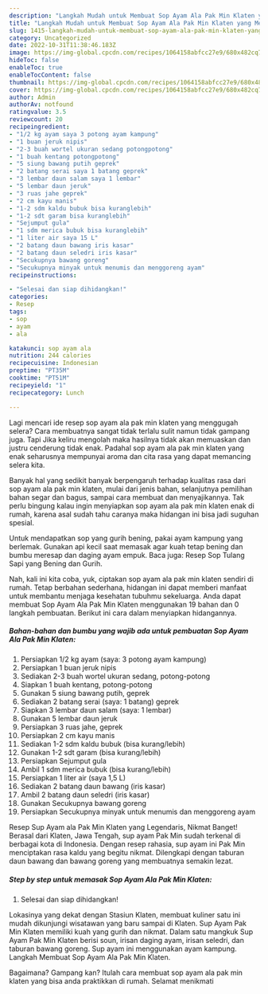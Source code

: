```yaml
---
description: "Langkah Mudah untuk Membuat Sop Ayam Ala Pak Min Klaten yang Menggugah Selera, Buat Buka Puasa Bisa Manjain Lidah"
title: "Langkah Mudah untuk Membuat Sop Ayam Ala Pak Min Klaten yang Menggugah Selera, Buat Buka Puasa Bisa Manjain Lidah"
slug: 1415-langkah-mudah-untuk-membuat-sop-ayam-ala-pak-min-klaten-yang-menggugah-selera-buat-buka-puasa-bisa-manjain-lidah
category: Uncategorized
date: 2022-10-31T11:38:46.183Z
image: https://img-global.cpcdn.com/recipes/1064158abfcc27e9/680x482cq70/sop-ayam-ala-pak-min-klaten-foto-resep-utama.jpg
hideToc: false
enableToc: true
enableTocContent: false
thumbnail: https://img-global.cpcdn.com/recipes/1064158abfcc27e9/680x482cq70/sop-ayam-ala-pak-min-klaten-foto-resep-utama.jpg
cover: https://img-global.cpcdn.com/recipes/1064158abfcc27e9/680x482cq70/sop-ayam-ala-pak-min-klaten-foto-resep-utama.jpg
author: Admin
authorAv: notfound
ratingvalue: 3.5
reviewcount: 20
recipeingredient:
- "1/2 kg ayam saya 3 potong ayam kampung"
- "1 buan jeruk nipis"
- "2-3 buah wortel ukuran sedang potongpotong"
- "1 buah kentang potongpotong"
- "5 siung bawang putih geprek"
- "2 batang serai saya 1 batang geprek"
- "3 lembar daun salam saya 1 lembar"
- "5 lembar daun jeruk"
- "3 ruas jahe geprek"
- "2 cm kayu manis"
- "1-2 sdm kaldu bubuk bisa kuranglebih"
- "1-2 sdt garam bisa kuranglebih"
- "Sejumput gula"
- "1 sdm merica bubuk bisa kuranglebih"
- "1 liter air saya 15 L"
- "2 batang daun bawang iris kasar"
- "2 batang daun seledri iris kasar"
- "Secukupnya bawang goreng"
- "Secukupnya minyak untuk menumis dan menggoreng ayam"
recipeinstructions:

- "Selesai dan siap dihidangkan!"
categories:
- Resep
tags:
- sop
- ayam
- ala

katakunci: sop ayam ala 
nutrition: 244 calories
recipecuisine: Indonesian
preptime: "PT35M"
cooktime: "PT51M"
recipeyield: "1"
recipecategory: Lunch

---
```



Lagi mencari ide resep sop ayam ala pak min klaten yang menggugah selera? Cara membuatnya sangat tidak terlalu sulit namun tidak gampang juga. Tapi Jika keliru mengolah maka hasilnya tidak akan memuaskan dan justru cenderung tidak enak. Padahal sop ayam ala pak min klaten yang enak seharusnya mempunyai aroma dan cita rasa yang dapat memancing selera kita.


Banyak hal yang sedikit banyak berpengaruh terhadap kualitas rasa dari sop ayam ala pak min klaten, mulai dari jenis bahan, selanjutnya pemilihan bahan segar dan bagus, sampai cara membuat dan menyajikannya. Tak perlu bingung kalau ingin menyiapkan sop ayam ala pak min klaten enak di rumah, karena asal sudah tahu caranya maka hidangan ini bisa jadi suguhan spesial.

Untuk mendapatkan sop yang gurih bening, pakai ayam kampung yang berlemak. Gunakan api kecil saat memasak agar kuah tetap bening dan bumbu meresap dan daging ayam empuk. Baca juga: Resep Sop Tulang Sapi yang Bening dan Gurih.


Nah, kali ini kita coba, yuk, ciptakan sop ayam ala pak min klaten sendiri di rumah. Tetap berbahan sederhana, hidangan ini dapat memberi manfaat untuk membantu menjaga kesehatan tubuhmu sekeluarga. Anda dapat membuat Sop Ayam Ala Pak Min Klaten menggunakan 19 bahan dan 0 langkah pembuatan. Berikut ini cara dalam menyiapkan hidangannya.

<!--inarticleads1-->

##### Bahan-bahan dan bumbu yang wajib ada untuk pembuatan Sop Ayam Ala Pak Min Klaten:

1. Persiapkan 1/2 kg ayam (saya: 3 potong ayam kampung)
1. Persiapkan 1 buan jeruk nipis
1. Sediakan 2-3 buah wortel ukuran sedang, potong-potong
1. Siapkan 1 buah kentang, potong-potong
1. Gunakan 5 siung bawang putih, geprek
1. Sediakan 2 batang serai (saya: 1 batang) geprek
1. Siapkan 3 lembar daun salam (saya: 1 lembar)
1. Gunakan 5 lembar daun jeruk
1. Persiapkan 3 ruas jahe, geprek
1. Persiapkan 2 cm kayu manis
1. Sediakan 1-2 sdm kaldu bubuk (bisa kurang/lebih)
1. Gunakan 1-2 sdt garam (bisa kurang/lebih)
1. Persiapkan Sejumput gula
1. Ambil 1 sdm merica bubuk (bisa kurang/lebih)
1. Persiapkan 1 liter air (saya 1,5 L)
1. Sediakan 2 batang daun bawang (iris kasar)
1. Ambil 2 batang daun seledri (iris kasar)
1. Gunakan Secukupnya bawang goreng
1. Persiapkan Secukupnya minyak untuk menumis dan menggoreng ayam


Resep Sup Ayam ala Pak Min Klaten yang Legendaris, Nikmat Banget! Berasal dari Klaten, Jawa Tengah, sup ayam Pak Min sudah terkenal di berbagai kota di Indonesia. Dengan resep rahasia, sup ayam ini Pak Min menciptakan rasa kaldu yang begitu nikmat. Dilengkapi dengan taburan daun bawang dan bawang goreng yang membuatnya semakin lezat. 

<!--inarticleads2-->

##### Step by step untuk memasak Sop Ayam Ala Pak Min Klaten:


1. Selesai dan siap dihidangkan!

Lokasinya yang dekat dengan Stasiun Klaten, membuat kuliner satu ini mudah dikunjungi wisatawan yang baru sampai di Klaten. Sup Ayam Pak Min Klaten memiliki kuah yang gurih dan nikmat. Dalam satu mangkuk Sup Ayam Pak Min Klaten berisi soun, irisan daging ayam, irisan seledri, dan taburan bawang goreng. Sup ayam ini menggunakan ayam kampung. Langkah Membuat Sop Ayam Ala Pak Min Klaten. 

Bagaimana? Gampang kan? Itulah cara membuat sop ayam ala pak min klaten yang bisa anda praktikkan di rumah. Selamat menikmati

